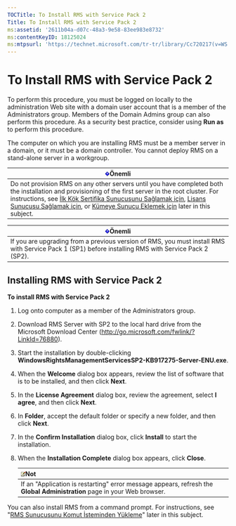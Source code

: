 ```yaml
---
TOCTitle: To Install RMS with Service Pack 2
Title: To Install RMS with Service Pack 2
ms:assetid: '2611b04a-d07c-48a3-9e58-83ee983e8732'
ms:contentKeyID: 18125024
ms:mtpsurl: 'https://technet.microsoft.com/tr-tr/library/Cc720217(v=WS.10)'
---
```


To Install RMS with Service Pack 2
==================================

To perform this procedure, you must be logged on locally to the administration Web site with a domain user account that is a member of the Administrators group. Members of the Domain Admins group can also perform this procedure. As a security best practice, consider using **Run as** to perform this procedure.

The computer on which you are installing RMS must be a member server in a domain, or it must be a domain controller. You cannot deploy RMS on a stand-alone server in a workgroup.

| ![](/security-updates/images/Cc720217.Important(WS.10).gif)Önemli                                                                                                                                                                                                                                                                                                                                                                                                                                               |
|----------------------------------------------------------------------------------------------------------------------------------------------------------------------------------------------------------------------------------------------------------------------------------------------------------------------------------------------------------------------------------------------------------------------------------------------------------------------------------------------------------------------------|
| Do not provision RMS on any other servers until you have completed both the installation and provisioning of the first server in the root cluster. For instructions, see [İlk Kök Sertifika Sunucusunu Sağlamak için](https://technet.microsoft.com/debc42f3-74ff-4c99-b7a4-4921fccdabc2), [Lisans Sunucusu Sağlamak için](https://technet.microsoft.com/4d67b898-0ba9-4eef-ab7d-ee0ca55a688e), or [Kümeye Sunucu Eklemek için](https://technet.microsoft.com/db635238-5528-4bec-9cc6-8244e2b3d733) later in this subject. |

| ![](/security-updates/images/Cc720217.Important(WS.10).gif)Önemli                                                                         |
|------------------------------------------------------------------------------------------------------------------------------------------------------|
| If you are upgrading from a previous version of RMS, you must install RMS with Service Pack 1 (SP1) before installing RMS with Service Pack 2 (SP2). |

Installing RMS with Service Pack 2
----------------------------------

**To install RMS with Service Pack 2**
1.  Log onto computer as a member of the Administrators group.

2.  Download RMS Server with SP2 to the local hard drive from the Microsoft Download Center (http://go.microsoft.com/fwlink/?LinkId=76880).

3.  Start the installation by double-clicking **WindowsRightsManagementServicesSP2-KB917275-Server-ENU.exe**.

4.  When the **Welcome** dialog box appears, review the list of software that is to be installed, and then click **Next**.

5.  In the **License Agreement** dialog box, review the agreement, select **I agree**, and then click **Next**.

6.  In **Folder**, accept the default folder or specify a new folder, and then click **Next**.

7.  In the **Confirm Installation** dialog box, click **Install** to start the installation.

8.  When the **Installation Complete** dialog box appears, click **Close**.

    | ![](/security-updates/images/Cc720217.note(WS.10).gif)Not                                                     |
    |--------------------------------------------------------------------------------------------------------------------------|
    | If an "Application is restarting" error message appears, refresh the **Global Administration** page in your Web browser. |

You can also install RMS from a command prompt. For instructions, see "[RMS Sunucusunu Komut İsteminden Yükleme](https://technet.microsoft.com/b55b1e2a-dd14-4168-a37f-9cdedbec660b)" later in this subject.
